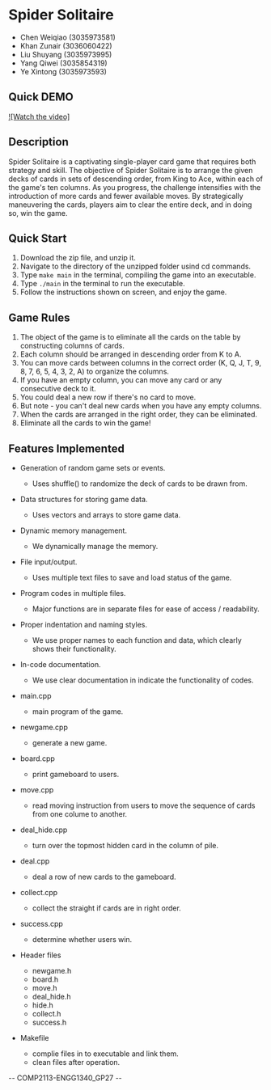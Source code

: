 
# Spider Solitaire 

+ Chen Weiqiao  (3035973581)
+ Khan Zunair   (3036060422)
+ Liu Shuyang   (3035973995)
+ Yang Qiwei    (3035854319)
+ Ye Xintong    (3035973593)

## Quick DEMO
[![Watch the video]](https://youtu.be/RsxnUybITv4)

## Description

Spider Solitaire is a captivating single-player card game that requires both strategy and skill. The objective of Spider Solitaire is to arrange the given decks of cards in sets of descending order, from King to Ace, within each of the game's ten columns. As you progress, the challenge intensifies with the introduction of more cards and fewer available moves. By strategically maneuvering the cards, players aim to clear the entire deck, and in doing so, win the game.

## Quick Start

1. Download the zip file, and unzip it.
2. Navigate to the directory of the unzipped folder usind cd commands.
3. Type `make main` in the terminal, compiling the game into an executable.
4. Type `./main` in the terminal to run the executable.
5. Follow the instructions shown on screen, and enjoy the game.

## Game Rules

1. The object of the game is to eliminate all the cards on the table by constructing columns of cards.
2. Each column should be arranged in descending order from K to A.
3. You can move cards between columns in the correct order (K, Q, J, T, 9, 8, 7, 6, 5, 4, 3, 2, A) to organize the columns.
4. If you have an empty column, you can move any card or any consecutive deck to it.
5. You could deal a new row if there's no card to move.
6. But note - you can't deal new cards when you have any empty columns.
7. When the cards are arranged in the right order, they can be eliminated.
8. Eliminate all the cards to win the game!
   
## Features Implemented

+ Generation of random game sets or events.
  + Uses shuffle() to randomize the deck of cards to be drawn from.
+ Data structures for storing game data.
  + Uses vectors and arrays to store game data.
+ Dynamic memory management.
  + We dynamically manage the memory.
+ File input/output.
  + Uses multiple text files to save and load status of the game.
+ Program codes in multiple files.
  + Major functions are in separate files for ease of access / readability.
+ Proper indentation and naming styles.
  + We use proper names to each function and data, which clearly shows their functionality.
+ In-code documentation.
  + We use clear documentation in indicate the functionality of codes.

+ main.cpp
  + main program of the game.
+ newgame.cpp
  + generate a new game.
+ board.cpp
  + print gameboard to users.
+ move.cpp
  + read moving instruction from users to move the sequence of cards from one colume to another.
+ deal_hide.cpp
  + turn over the topmost hidden card in the column of pile.
+ deal.cpp
  + deal a row of new cards to the gameboard.
+ collect.cpp
  + collect the straight if cards are in right order.
+ success.cpp
  + determine whether users win.

+ Header files
  + newgame.h
  + board.h
  + move.h
  + deal_hide.h
  + hide.h
  + collect.h
  + success.h

+ Makefile
  + complie files in to executable and link them.
  + clean files after operation.


-- COMP2113-ENGG1340_GP27 --
